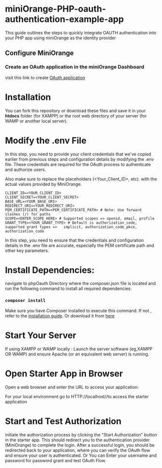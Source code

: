 # miniOrange-PHP-oauth-authentication-example-app
This guide outlines the steps to quickly integrate OAUTH authentication into your PHP app using miniOrange as the identity provider

## Configure MiniOrange 
### Create an OAuth application in the miniOrange Dashboard 
visit this link to create [OAuth application](https://www.miniorange.com/iam/content-library/admin-docs/how-to-add-oauth-app)

# Installation 
You can fork this repository or download these files and save it in your **htdocs** folder (for XAMPP)  or the root web directory of your server (for WAMP or another local server).

# Modify the .env File 
In this step, you need to provide your client credentials that we've copied earlier from previous steps and configuration details by modifying the .env file. These credentials are required for the OAuth process to authenticate and authorize users.

Also make sure to replace the placeholders (<Your_Client_ID>, etc). with the actual values provided by MiniOrange.

    CLIENT_ID=<YOUR_CLIENT_ID>
    CLIENT_SECRET=<YOUR_CLIENT_SECRET>
    BASE_URL=<YOUR_BASE_URI>
    REDIRECT_URI=<YOUR_REDIRECT_URI>
    PEM_CERTIFICATE_PATH=<PEM_CERTIFICATE_PATH> # Note: Use forward slashes (/) for paths
    SCOPE=<ENTER_SCOPE_HERE> # Supported scopes => openid, email, profile
    GRANT_TYPE=<YOUR_GRANT_TYPE> # Default is authorization_code, supported grant types =>   implicit, authorization_code_pkce, authorization_code
In this step, you need to ensure that the credentials and configuration details in the .env file are accurate, especially the PEM certificate path and other key parameters.

# Install Dependencies:
navigate to phpOauth Directory where the composer.json file is located and run the following command to install all required dependencies:

### `composer install`

Make sure you have Composer installed to execute this command. If not , refer to the [installation guide](https://www.javatpoint.com/how-to-install-composer-on-windows). Or download it from [here](https://getcomposer.org/Composer-Setup.exe)

# Start Your Server 

If using XAMPP or WAMP locally : Launch the server software (eg,XAMPP OR WAMP) and ensure Apache (or an equivalent web server) is running.

# Open Starter App in Browser 
Open a web browser and enter the URL to access your application: 

For your local environment go to HTTP://localhost/<your-folder-name>/to access the starter application

# Start and Test Authorization

initiate the authorization process by clicking the "Start Authorization" button in the starter app. This should redirect you to the authentication provider (MiniOrange) to complete the login.
After a successful login, you should be redirected back to your application, where you can verify the OAuth flow and ensure your user is authenticated.
Or You can Enter your username and password for password grant and test OAuth Flow.



